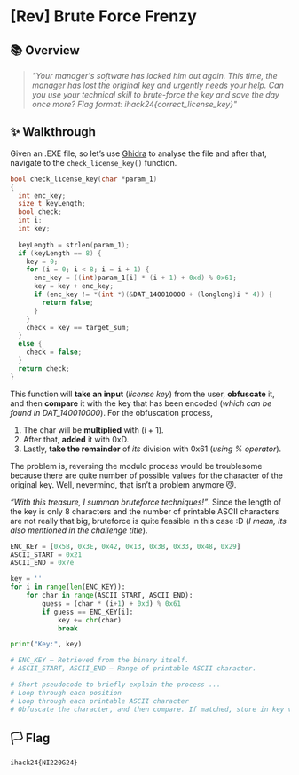 # [Rev] Brute Force Frenzy

## 📚 Overview

> *"Your manager's software has locked him out again. This time, the manager has lost the original key and urgently needs your help. Can you use your technical skill to brute-force the key and save the day once more? Flag format: ihack24{correct_license_key}"*

## ✨ Walkthrough

Given an .EXE file, so let’s use [Ghidra](https://ghidra-sre.org/) to analyse the file and after that, navigate to the `check_license_key()` function.

```c
bool check_license_key(char *param_1)
{
  int enc_key;
  size_t keyLength;
  bool check;
  int i;
  int key;
  
  keyLength = strlen(param_1);
  if (keyLength == 8) {
    key = 0;
    for (i = 0; i < 8; i = i + 1) {
      enc_key = ((int)param_1[i] * (i + 1) + 0xd) % 0x61;
      key = key + enc_key;
      if (enc_key != *(int *)(&DAT_140010000 + (longlong)i * 4)) {
        return false;
      }
    }
    check = key == target_sum;
  }
  else {
    check = false;
  }
  return check;
}
```

This function will **take an input** (*license key*) from the user, **obfuscate** it, and then **compare** it with the key that has been encoded (*which can be found in DAT_140010000*). For the obfuscation process,

1. The char will be **multiplied** with (i + 1).
2. After that, **added** it with 0xD.
3. Lastly, **take the remainder** of *its* division with 0x61 (*using % operator*).

The problem is, reversing the modulo process would be troublesome because there are quite number of possible values for the character of the original key. Well, nevermind, that isn’t a problem anymore 😼.

*“With this treasure, I summon bruteforce techniques!”*. Since the length of the key is only 8 characters and the number of printable ASCII characters are not really that big, bruteforce is quite feasible in this case :D (*I mean, its also mentioned in the challenge title*).

```python
ENC_KEY = [0x5B, 0x3E, 0x42, 0x13, 0x3B, 0x33, 0x48, 0x29]
ASCII_START = 0x21
ASCII_END = 0x7e

key = ''
for i in range(len(ENC_KEY)):
    for char in range(ASCII_START, ASCII_END):
        guess = (char * (i+1) + 0xd) % 0x61 
        if guess == ENC_KEY[i]:
            key += chr(char)
            break

print("Key:", key)

# ENC_KEY – Retrieved from the binary itself.
# ASCII_START, ASCII_END – Range of printable ASCII character.

# Short pseudocode to briefly explain the process ...
# Loop through each position
# Loop through each printable ASCII character
# Obfuscate the character, and then compare. If matched, store in key variable.
```

## 🏳️ Flag

`ihack24{NI220G24}`